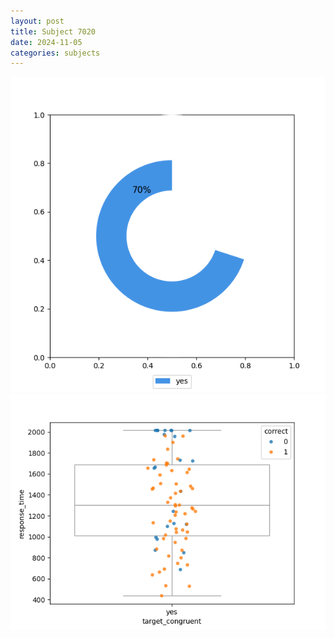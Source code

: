 ```yaml
---
layout: post
title: Subject 7020
date: 2024-11-05
categories: subjects
---
```


![](data/7020/run-25/7020_accuracy_target_congruence.png)
![](data/7020/run-25/7020_rt_congruence.png)
